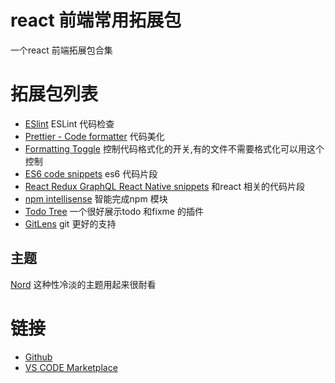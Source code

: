 # react 前端常用拓展包

一个react 前端拓展包合集

# 拓展包列表

- [ESlint](https://marketplace.visualstudio.com/items?itemName=dbaeumer.vscode-eslint) ESLint 代码检查
- [Prettier - Code formatter](https://marketplace.visualstudio.com/items?itemName=esbenp.prettier-vscode&WT.mc_id=marketplace-pack-sdras) 代码美化
- [Formatting Toggle](https://marketplace.visualstudio.com/items?itemName=tombonnike.vscode-status-bar-format-toggle&WT.mc_id=marketplace-pack-sdras) 控制代码格式化的开关,有的文件不需要格式化可以用这个控制
- [ES6 code snippets](https://marketplace.visualstudio.com/items?itemName=xabikos.JavaScriptSnippets) es6 代码片段
- [React Redux GraphQL React Native snippets](https://marketplace.visualstudio.com/items?itemName=dsznajder.es7-react-js-snippets) 和react 相关的代码片段
- [npm intellisense](https://marketplace.visualstudio.com/items?itemName=dsznajder.es7-react-js-snippets) 智能完成npm 模块
- [Todo Tree](https://marketplace.visualstudio.com/items?itemName=Gruntfuggly.todo-tree) 一个很好展示todo 和fixme 的插件
- [GitLens](https://marketplace.visualstudio.com/items?itemName=eamodio.gitlens) git 更好的支持

## 主题
[Nord](https://marketplace.visualstudio.com/items?itemName=arcticicestudio.nord-visual-studio-code) 这种性冷淡的主题用起来很耐看

# 链接

- [Github](https://github.com/AngelName/fe-react-aoligei)
- [VS CODE Marketplace](https://marketplace.visualstudio.com/items?itemName=bxer.fe-react-aoligei)